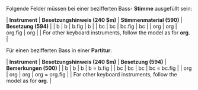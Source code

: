 Folgende Felder müssen bei einer bezifferten Bass- **Stimme** ausgefüllt sein:



| **Instrument** | **Besetzungshinweis (240 $m)** | **Stimmenmaterial (590)** | **Besetzung (594)** |
| b | b | b.fig | b |
| bc | bc | bc.fig | bc |
| org | org | org.fig | org |
| For other keyboard instruments, follow the model as for **org**. |



Für einen bezifferten Bass in einer **Partitur**:

| **Instrument** | **Besetzungshinweis (240 $m)** | **Besetzung (594)** | **Bemerkungen (500)** |
| b | b | b | b = b.fig |
| bc | bc | bc | bc = bc.fig |
| org | org | org | org = org.fig |
| For other keyboard instruments, follow the model as for **org**. |
